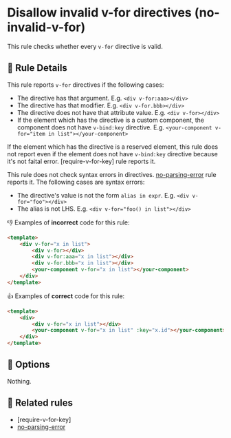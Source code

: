 # Disallow invalid v-for directives (no-invalid-v-for)

This rule checks whether every `v-for` directive is valid.

## 📖 Rule Details

This rule reports `v-for` directives if the following cases:

- The directive has that argument. E.g. `<div v-for:aaa></div>`
- The directive has that modifier. E.g. `<div v-for.bbb></div>`
- The directive does not have that attribute value. E.g. `<div v-for></div>`
- If the element which has the directive is a custom component, the component does not have `v-bind:key` directive. E.g. `<your-component v-for="item in list"></your-component>`

If the element which has the directive is a reserved element, this rule does not report even if the element does not have `v-bind:key` directive because it's not faital error. [require-v-for-key] rule reports it.

This rule does not check syntax errors in directives. [no-parsing-error] rule reports it.
The following cases are syntax errors:

- The directive's value is not the form `alias in expr`. E.g. `<div v-for="foo"></div>`
- The alias is not LHS. E.g. `<div v-for="foo() in list"></div>`


👎 Examples of **incorrect** code for this rule:

```html
<template>
    <div v-for="x in list">
        <div v-for></div>
        <div v-for:aaa="x in list"></div>
        <div v-for.bbb="x in list"></div>
        <your-component v-for="x in list"></your-component>
    </div>
</template>
```

👍 Examples of **correct** code for this rule:

```html
<template>
    <div>
        <div v-for="x in list"></div>
        <your-component v-for="x in list" :key="x.id"></your-component>
    </div>
</template>
```

## 🔧 Options

Nothing.

## 👫 Related rules

- [require-v-for-key]
- [no-parsing-error]


[no-parsing-error]: no-parsing-error.md
